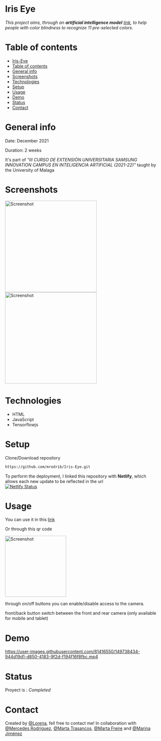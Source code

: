 # Iris Eye 

_This project aims, through an **artificial intelligence model** [link](https://github.com/LorenaDeveloper/Iris_Eye_Model), to help people with color blindness to recognize 11 pre-selected colors._

# Table of contents
* [Iris-Eye](#iris-eye)
* [Table of contents](#table-of-contents)
* [General info](#general-info)
* [Screenshots](#screenshots)
* [Technologies](#technologies)
* [Setup](#setup)
* [Usage](#usage)
* [Demo](#demo)
* [Status](#status)
* [Contact](#contact)

# General info
Date: December 2021

Duration: 2 weeks

It's part of _"III CURSO DE EXTENSIÓN UNIVERSITARIA SAMSUNG INNOVATION CAMPUS EN INTELIGENCIA ARTIFICIAL (2021-22)"_ taught by the University of Malaga

# Screenshots
<img src="./images/screenshot.jpg" height="300" title="Screenshot"> <img src="./images/screenshot1.png" height="300" title="Screenshot">

# Technologies
* HTML
* JavaScript
* Tensorflowjs

# Setup

Clone/Download repository
```sh
https://github.com/mrodrib/Iris-Eye.git
```

To perform the deployment, I linked this repository with **Netlify**, which allows each new update to be reflected in the url   
[![Netlify Status](https://api.netlify.com/api/v1/badges/85d45a8f-1328-439c-9b1e-4c422e611cfd/deploy-status)](https://app.netlify.com/sites/nifty-roentgen-fefe19/deploys)

# Usage
You can use it in this [link](https://nifty-roentgen-fefe19.netlify.app/)

Or through this qr code

<img src="./images/qr-irisEye.png" height="200" title="Screenshot">

through on/off buttons you can enable/disable access to the camera. 

front/back button switch between the front and rear camera (only available for mobile and tablet)

# Demo

https://user-images.githubusercontent.com/81416550/149738434-944d19d1-d850-4183-9f2d-f194f16f8fbc.mp4

# Status
Proyect is : _Completed_

# Contact
Created by [@Lorena](https://www.linkedin.com/in/lorena-jiménez-tejada-966611176), fell free to contact me! In collaboration with [@Mercedes Rodríguez](https://www.linkedin.com/in/mercedes-rodriguez-barbero-20ab3766), [@Marta Trasancos](https://www.linkedin.com/mwlite/in/marta-trasancos-09178063), [@Marta Freire](https://www.linkedin.com/in/marta-freire-painceira-8ba76025) and [@Marina Jiménez](https://www.linkedin.com/in/marinajimenezegea)
